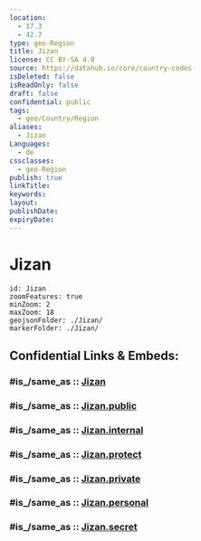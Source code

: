 ```yaml
---
location:
  - 17.3
  - 42.7
type: geo-Region
title: Jizan
license: CC BY-SA 4.0
source: https://datahub.io/core/country-codes
isDeleted: false
isReadOnly: false
draft: false
confidential: public
tags:
  - geo/Country/Region
aliases:
  - Jizan
Languages:
  - de
cssclasses:
  - geo-Region
publish: true
linkTitle:
keywords:
layout:
publishDate:
expiryDate:
---
```


# Jizan

```leaflet
id: Jizan
zoomFeatures: true 
minZoom: 2 
maxZoom: 18
geojsonFolder: ./Jizan/
markerFolder: ./Jizan/
```


## Confidential Links & Embeds: 

### #is_/same_as :: [Jizan](/_Standards/Earth/Continent/Asia/Asia~West/Saudi_Arabia/Regions~Saudi_Arabia/Jizan.md) 

### #is_/same_as :: [Jizan.public](/_public/Earth/Continent/Asia/Asia~West/Saudi_Arabia/Regions~Saudi_Arabia/Jizan.public.md) 

### #is_/same_as :: [Jizan.internal](/_internal/Earth/Continent/Asia/Asia~West/Saudi_Arabia/Regions~Saudi_Arabia/Jizan.internal.md) 

### #is_/same_as :: [Jizan.protect](/_protect/Earth/Continent/Asia/Asia~West/Saudi_Arabia/Regions~Saudi_Arabia/Jizan.protect.md) 

### #is_/same_as :: [Jizan.private](/_private/Earth/Continent/Asia/Asia~West/Saudi_Arabia/Regions~Saudi_Arabia/Jizan.private.md) 

### #is_/same_as :: [Jizan.personal](/_personal/Earth/Continent/Asia/Asia~West/Saudi_Arabia/Regions~Saudi_Arabia/Jizan.personal.md) 

### #is_/same_as :: [Jizan.secret](/_secret/Earth/Continent/Asia/Asia~West/Saudi_Arabia/Regions~Saudi_Arabia/Jizan.secret.md)


